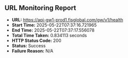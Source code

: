 ## URL Monitoring Report

- **URL:** https://api-gw1-prod1.fisglobal.com/gw/v1/health
- **Start Time:** 2025-05-22T07:37:16.721965
- **End Time:** 2025-05-22T07:37:17.556078
- **Total Time Taken:** 0.834113 seconds
- **HTTP Status Code:** 200
- **Status:** Success
- **Failure Reason:** N/A
